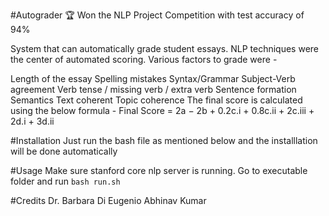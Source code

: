 #Autograder
🏆 Won the NLP Project Competition with test accuracy of 94%

System that can automatically grade student essays. NLP techniques were the center of automated scoring. Various factors to grade were -

Length of the essay
Spelling mistakes
Syntax/Grammar
Subject-Verb agreement
Verb tense / missing verb / extra verb
Sentence formation
Semantics
Text coherent
Topic coherence
The final score is calculated using the below formula -
Final Score = 2a − 2b + 0.2c.i + 0.8c.ii + 2c.iii + 2d.i + 3d.ii

#Installation
Just run the bash file as mentioned below and the installlation will be done automatically

#Usage
Make sure stanford core nlp server is running.
Go to executable folder and run
`bash run.sh`

#Credits
Dr. Barbara Di Eugenio
Abhinav Kumar
